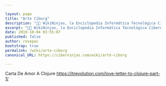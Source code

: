 ```yaml
---

layout: page
title: "Arte Cíborg"
description: "👨‍💻 WikiNinjas, la Enciclopedia Informática Tecnológica Ciberninjas: Arte Cíborg"
excerpt: "👨‍💻 WikiNinjas, la Enciclopedia Informática Tecnológica Ciberninjas: Arte Cíborg"
date: 2019-10-04 03:55:07
published: false
author: rosepac
bootstrap: true
permalink: /wiki/arte-ciborg
canonical_URL: https://ciberninjas.com/wiki/arte-ciborg

---
```


Carta De Amor A Clojure https://itrevolution.com/love-letter-to-clojure-part-1/